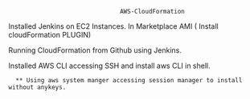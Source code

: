                                    AWS-CloudFormation


 Installed Jenkins on EC2 Instances. In Marketplace AMI ( Install cloudFormation PLUGIN)
 
 Running CloudFormation from Github using Jenkins.
 
 Installed AWS CLI accessing SSH and install aws CLI in shell.
 
 
      ** Using aws system manger accessing session manager to install without anykeys.
